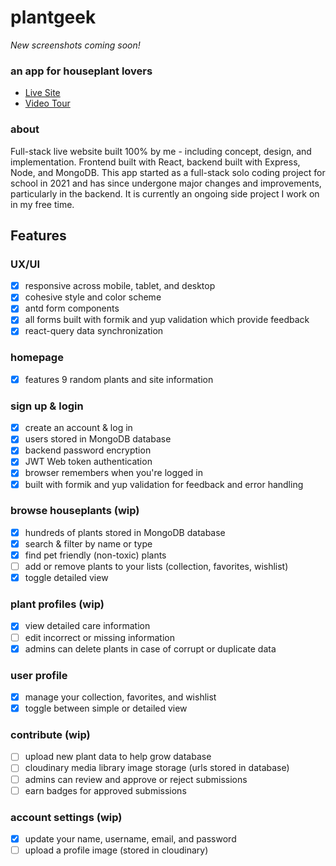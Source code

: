 # plantgeek

*New screenshots coming soon!*

### an app for houseplant lovers
- [Live Site](https://www.plantgeek.co)
- [Video Tour](https://youtu.be/_LXWqhxIMrQ)

### about
Full-stack live website built 100% by me - including concept, design, and implementation. Frontend built with React, backend built with Express, Node, and MongoDB. This app started as a full-stack solo coding project for school in 2021 and has since undergone major changes and improvements, particularly in the backend. It is currently an ongoing side project I work on in my free time.


## Features

### UX/UI
- [x] responsive across mobile, tablet, and desktop
- [x] cohesive style and color scheme
- [x] antd form components
- [x] all forms built with formik and yup validation which provide feedback
- [x] react-query data synchronization

### homepage
- [x] features 9 random plants and site information

### sign up & login
- [x] create an account & log in
- [x] users stored in MongoDB database
- [x] backend password encryption
- [x] JWT Web token authentication
- [x] browser remembers when you're logged in
- [x] built with formik and yup validation for feedback and error handling

### browse houseplants (wip)
- [x] hundreds of plants stored in MongoDB database
- [x] search & filter by name or type
- [x] find pet friendly (non-toxic) plants
- [ ] add or remove plants to your lists (collection, favorites, wishlist)
- [x] toggle detailed view

### plant profiles (wip)
- [x] view detailed care information
- [ ] edit incorrect or missing information
- [x] admins can delete plants in case of corrupt or duplicate data

### user profile
- [x] manage your collection, favorites, and wishlist
- [x] toggle between simple or detailed view

### contribute (wip)
- [ ] upload new plant data to help grow database
- [ ] cloudinary media library image storage (urls stored in database)
- [ ] admins can review and approve or reject submissions
- [ ] earn badges for approved submissions

### account settings (wip)
- [x] update your name, username, email, and password
- [ ] upload a profile image (stored in cloudinary)
